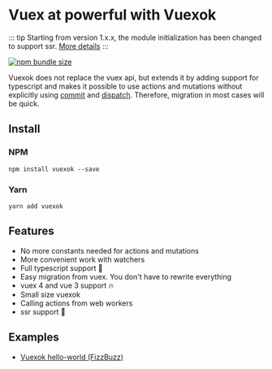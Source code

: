 # Vuex at powerful with Vuexok

::: tip
Starting from version 1.х.х, the module initialization has been changed to support ssr. [More details](MigrateTo1.x.x.html)
::: 

[![npm bundle size](https://img.shields.io/bundlephobia/minzip/vuexok?color=%233eaf7c&style=for-the-badge&logo=appveyor)](https://bundlephobia.com/result?p=vuexok)

Vuexok does not replace the vuex api, but extends it by adding support for typescript and makes it possible to use actions and mutations without explicitly using [commit](https://vuex.vuejs.org/guide/mutations.html) and [dispatch](https://vuex.vuejs.org/guide/actions.html#dispatching-actions).
Therefore, migration in most cases will be quick.

## Install
### NPM
```
npm install vuexok --save
```

### Yarn
```
yarn add vuexok
```

## Features
- No more constants needed for actions and mutations
- More convenient work with watchers
- Full typescript support :tada:
- Easy migration from vuex. You don't have to rewrite everything
- vuex 4 and vue 3 support :fire:
- Small size vuexok
- Calling actions from web workers
- ssr support :metal:

## Examples
- [Vuexok hello-world (FizzBuzz)](https://codesandbox.io/s/vuexok-hello-world-fizzbuzz-9phvr?eslint=1&fontsize=14&hidenavigation=1&module=%2Fsrc%2FApp.vue&theme=dark)